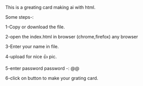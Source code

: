 This is a greating card making ai with html.

Some steps-:

1-Copy or download the file.

2-open the index.html in browser (chrome,firefox) any browser

3-Enter your name in file.

4-upload for nice 👍 pic.

5-enter password password -: @@

6-click on button to make your grating card.
